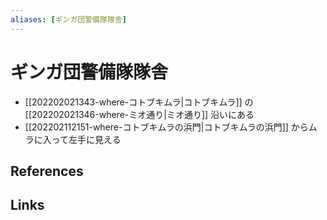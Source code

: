 ```yaml
---
aliases: [ギンガ団警備隊隊舎]
---
```

# ギンガ団警備隊隊舎

- [[202202021343-where-コトブキムラ|コトブキムラ]] の [[202202021346-where-ミオ通り|ミオ通り]] 沿いにある
- [[202202112151-where-コトブキムラの浜門|コトブキムラの浜門]] からムラに入って左手に見える

## References



## Links


